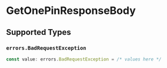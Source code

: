 # GetOnePinResponseBody


## Supported Types

### `errors.BadRequestException`

```typescript
const value: errors.BadRequestException = /* values here */
```

